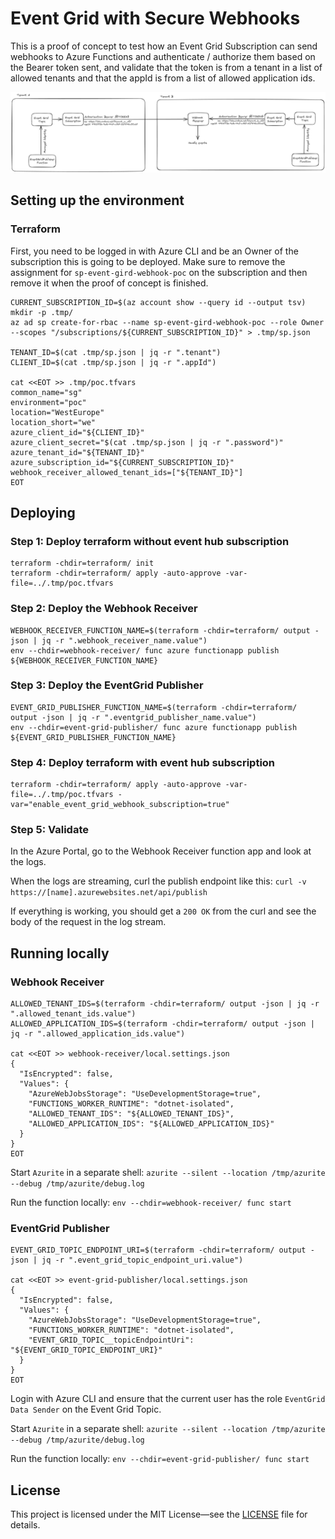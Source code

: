# Event Grid with Secure Webhooks

This is a proof of concept to test how an Event Grid Subscription can send webhooks to Azure Functions and authenticate / authorize them based on the Bearer token sent, and validate that the token is from a tenant in a list of allowed tenants and that the appId is from a list of allowed application ids.

![Overview](assets/overview.png "Overview")

## Setting up the environment

### Terraform

First, you need to be logged in with Azure CLI and be an Owner of the subscription this is going to be deployed. Make sure to remove the assignment for `sp-event-gird-webhook-poc` on the subscription and then remove it when the proof of concept is finished.

```shell
CURRENT_SUBSCRIPTION_ID=$(az account show --query id --output tsv)
mkdir -p .tmp/
az ad sp create-for-rbac --name sp-event-gird-webhook-poc --role Owner --scopes "/subscriptions/${CURRENT_SUBSCRIPTION_ID}" > .tmp/sp.json

TENANT_ID=$(cat .tmp/sp.json | jq -r ".tenant")
CLIENT_ID=$(cat .tmp/sp.json | jq -r ".appId")

cat <<EOT >> .tmp/poc.tfvars
common_name="sg"
environment="poc"
location="WestEurope"
location_short="we"
azure_client_id="${CLIENT_ID}"
azure_client_secret="$(cat .tmp/sp.json | jq -r ".password")"
azure_tenant_id="${TENANT_ID}"
azure_subscription_id="${CURRENT_SUBSCRIPTION_ID}"
webhook_receiver_allowed_tenant_ids=["${TENANT_ID}"]
EOT
```

## Deploying

### Step 1: Deploy terraform without event hub subscription

```shell
terraform -chdir=terraform/ init
terraform -chdir=terraform/ apply -auto-approve -var-file=../.tmp/poc.tfvars
```

### Step 2: Deploy the Webhook Receiver

```shell
WEBHOOK_RECEIVER_FUNCTION_NAME=$(terraform -chdir=terraform/ output -json | jq -r ".webhook_receiver_name.value")
env --chdir=webhook-receiver/ func azure functionapp publish ${WEBHOOK_RECEIVER_FUNCTION_NAME}
```

### Step 3: Deploy the EventGrid Publisher

```shell
EVENT_GRID_PUBLISHER_FUNCTION_NAME=$(terraform -chdir=terraform/ output -json | jq -r ".eventgrid_publisher_name.value")
env --chdir=event-grid-publisher/ func azure functionapp publish ${EVENT_GRID_PUBLISHER_FUNCTION_NAME}
```

### Step 4: Deploy terraform with event hub subscription

```shell
terraform -chdir=terraform/ apply -auto-approve -var-file=../.tmp/poc.tfvars -var="enable_event_grid_webhook_subscription=true"
```

### Step 5: Validate

In the Azure Portal, go to the Webhook Receiver function app and look at the logs.

When the logs are streaming, curl the publish endpoint like this: `curl -v https://[name].azurewebsites.net/api/publish`

If everything is working, you should get a `200 OK` from the curl and see the body of the request in the log stream.

## Running locally

### Webhook Receiver

```shell
ALLOWED_TENANT_IDS=$(terraform -chdir=terraform/ output -json | jq -r ".allowed_tenant_ids.value")
ALLOWED_APPLICATION_IDS=$(terraform -chdir=terraform/ output -json | jq -r ".allowed_application_ids.value")

cat <<EOT >> webhook-receiver/local.settings.json
{
  "IsEncrypted": false,
  "Values": {
    "AzureWebJobsStorage": "UseDevelopmentStorage=true",
    "FUNCTIONS_WORKER_RUNTIME": "dotnet-isolated",
    "ALLOWED_TENANT_IDS": "${ALLOWED_TENANT_IDS}",
    "ALLOWED_APPLICATION_IDS": "${ALLOWED_APPLICATION_IDS}"
  }
}
EOT
```

Start `Azurite` in a separate shell: `azurite --silent --location /tmp/azurite --debug /tmp/azurite/debug.log`

Run the function locally: `env --chdir=webhook-receiver/ func start`

### EventGrid Publisher

```shell
EVENT_GRID_TOPIC_ENDPOINT_URI=$(terraform -chdir=terraform/ output -json | jq -r ".event_grid_topic_endpoint_uri.value")

cat <<EOT >> event-grid-publisher/local.settings.json
{
  "IsEncrypted": false,
  "Values": {
    "AzureWebJobsStorage": "UseDevelopmentStorage=true",
    "FUNCTIONS_WORKER_RUNTIME": "dotnet-isolated",
    "EVENT_GRID_TOPIC__topicEndpointUri": "${EVENT_GRID_TOPIC_ENDPOINT_URI}"
  }
}
EOT
```

Login with Azure CLI and ensure that the current user has the role `EventGrid Data Sender` on the Event Grid Topic.

Start `Azurite` in a separate shell: `azurite --silent --location /tmp/azurite --debug /tmp/azurite/debug.log`

Run the function locally: `env --chdir=event-grid-publisher/ func start`

## License

This project is licensed under the MIT License—see the [LICENSE](LICENSE) file for details.
